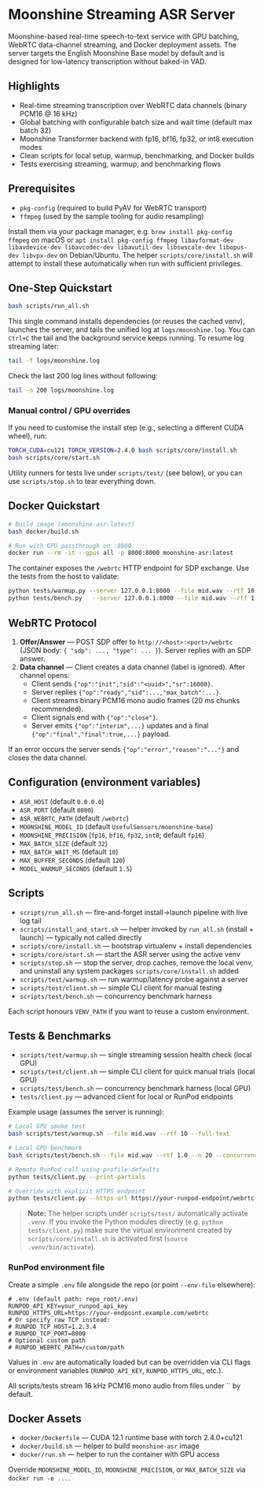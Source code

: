 # Moonshine Streaming ASR Server

Moonshine-based real-time speech-to-text service with GPU batching, WebRTC data-channel streaming, and Docker deployment assets. The server targets the English Moonshine Base model by default and is designed for low-latency transcription without baked-in VAD.

## Highlights
- Real-time streaming transcription over WebRTC data channels (binary PCM16 @ 16 kHz)
- Global batching with configurable batch size and wait time (default max batch 32)
- Moonshine Transformer backend with fp16, bf16, fp32, or int8 execution modes
- Clean scripts for local setup, warmup, benchmarking, and Docker builds
- Tests exercising streaming, warmup, and benchmarking flows

## Prerequisites
- `pkg-config` (required to build PyAV for WebRTC transport)
- `ffmpeg` (used by the sample tooling for audio resampling)

Install them via your package manager, e.g. `brew install pkg-config ffmpeg` on macOS or `apt install pkg-config ffmpeg libavformat-dev libavdevice-dev libavcodec-dev libavutil-dev libswscale-dev libopus-dev libvpx-dev` on Debian/Ubuntu. The helper `scripts/core/install.sh` will attempt to install these automatically when run with sufficient privileges.

## One-Step Quickstart
```bash
bash scripts/run_all.sh
```

This single command installs dependencies (or reuses the cached venv), launches the server, and tails the unified log at `logs/moonshine.log`. You can `Ctrl+C` the tail and the background service keeps running. To resume log streaming later:
```bash
tail -f logs/moonshine.log
```
Check the last 200 log lines without following:
```bash
tail -n 200 logs/moonshine.log
```

### Manual control / GPU overrides
If you need to customise the install step (e.g., selecting a different CUDA wheel), run:
```bash
TORCH_CUDA=cu121 TORCH_VERSION=2.4.0 bash scripts/core/install.sh
bash scripts/core/start.sh
```

Utility runners for tests live under `scripts/test/` (see below), or you can use `scripts/stop.sh` to tear everything down.

## Docker Quickstart
```bash
# Build image (moonshine-asr:latest)
bash docker/build.sh

# Run with GPU passthrough on :8000
docker run --rm -it --gpus all -p 8000:8000 moonshine-asr:latest
```

The container exposes the `/webrtc` HTTP endpoint for SDP exchange. Use the tests from the host to validate:
```bash
python tests/warmup.py --server 127.0.0.1:8000 --file mid.wav --rtf 10 --full-text
python tests/bench.py   --server 127.0.0.1:8000 --file mid.wav --rtf 1.0 --n 20 --concurrency 5
```

## WebRTC Protocol
1. **Offer/Answer** — POST SDP offer to `http://<host>:<port>/webrtc` (JSON body: `{ "sdp": ..., "type": ... }`). Server replies with an SDP answer.
2. **Data channel** — Client creates a data channel (label is ignored). After channel opens:
   - Client sends `{"op":"init","sid":"<uuid>","sr":16000}`.
   - Server replies `{"op":"ready","sid":...,"max_batch":...}`.
   - Client streams binary PCM16 mono audio frames (20 ms chunks recommended).
   - Client signals end with `{"op":"close"}`.
   - Server emits `{"op":"interim",...}` updates and a final `{"op":"final","final":true,...}` payload.

If an error occurs the server sends `{"op":"error","reason":"..."}` and closes the data channel.

## Configuration (environment variables)
- `ASR_HOST` (default `0.0.0.0`)
- `ASR_PORT` (default `8000`)
- `ASR_WEBRTC_PATH` (default `/webrtc`)
- `MOONSHINE_MODEL_ID` (default `UsefulSensors/moonshine-base`)
- `MOONSHINE_PRECISION` (`fp16`, `bf16`, `fp32`, `int8`; default `fp16`)
- `MAX_BATCH_SIZE` (default `32`)
- `MAX_BATCH_WAIT_MS` (default `10`)
- `MAX_BUFFER_SECONDS` (default `120`)
- `MODEL_WARMUP_SECONDS` (default `1.5`)

## Scripts
- `scripts/run_all.sh` — fire-and-forget install→launch pipeline with live log tail
- `scripts/install_and_start.sh` — helper invoked by `run_all.sh` (install + launch) — typically not called directly
- `scripts/core/install.sh` — bootstrap virtualenv + install dependencies
- `scripts/core/start.sh` — start the ASR server using the active venv
- `scripts/stop.sh` — stop the server, drop caches, remove the local venv, and uninstall any system packages `scripts/core/install.sh` added
- `scripts/test/warmup.sh` — run warmup/latency probe against a server
- `scripts/test/client.sh` — simple CLI client for manual testing
- `scripts/test/bench.sh` — concurrency benchmark harness

Each script honours `VENV_PATH` if you want to reuse a custom environment.

## Tests & Benchmarks
- `scripts/test/warmup.sh` — single streaming session health check (local GPU)
- `scripts/test/client.sh` — simple CLI client for quick manual trials (local GPU)
- `scripts/test/bench.sh` — concurrency benchmark harness (local GPU)
- `tests/client.py` — advanced client for local or RunPod endpoints

Example usage (assumes the server is running):
```bash
# Local GPU smoke test
bash scripts/test/warmup.sh --file mid.wav --rtf 10 --full-text

# Local GPU benchmark
bash scripts/test/bench.sh --file mid.wav --rtf 1.0 --n 20 --concurrency 4

# Remote RunPod call using profile defaults
python tests/client.py --print-partials

# Override with explicit HTTPS endpoint
python tests/client.py --https-url https://your-runpod-endpoint/webrtc --api-key "$RUNPOD_API_KEY" --file mid.wav
```
> **Note:** The helper scripts under `scripts/test/` automatically activate `.venv`. If you invoke the Python modules directly (e.g. `python tests/client.py`) make sure the virtual environment created by `scripts/core/install.sh` is activated first (`source .venv/bin/activate`).

### RunPod environment file
Create a simple `.env` file alongside the repo (or point `--env-file` elsewhere):
```
# .env (default path: repo_root/.env)
RUNPOD_API_KEY=your_runpod_api_key
RUNPOD_HTTPS_URL=https://your-endpoint.example.com/webrtc
# Or specify raw TCP instead:
# RUNPOD_TCP_HOST=1.2.3.4
# RUNPOD_TCP_PORT=8000
# Optional custom path
# RUNPOD_WEBRTC_PATH=/custom/path
```
Values in `.env` are automatically loaded but can be overridden via CLI flags or environment variables (`RUNPOD_API_KEY`, `RUNPOD_HTTPS_URL`, etc.).

All scripts/tests stream 16 kHz PCM16 mono audio from files under `` by default.

## Docker Assets
- `docker/Dockerfile` — CUDA 12.1 runtime base with torch 2.4.0+cu121
- `docker/build.sh` — helper to build `moonshine-asr` image
- `docker/run.sh` — helper to run the container with GPU access

Override `MOONSHINE_MODEL_ID`, `MOONSHINE_PRECISION`, or `MAX_BATCH_SIZE` via `docker run -e ...`.
